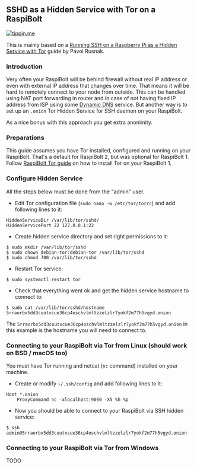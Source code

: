 ## SSHD as a Hidden Service with Tor on a RaspiBolt

[![tippin.me](https://badgen.net/badge/%E2%9A%A1%EF%B8%8Ftippin.me/@kristapsk/F0918E)](https://tippin.me/@kristapsk)

This is mainly based on a [Running SSH on a Raspberry Pi as a Hidden Service with Tor](https://rusnak.io/running-ssh-on-a-raspberry-pi-as-a-hidden-service-with-tor/) guide by Pavol Rusnak.

### Introduction

Very often your RaspiBolt will be behind firewall without real IP address or even with external IP address that changes over time. That means it will be hard to remotely connect to your node from outside. This can be handled using NAT port forwarding in router and in case of not having fixed IP address from ISP using some [Dynamic DNS](https://en.wikipedia.org/wiki/Dynamic_DNS) service. But another way is to set up an `.onion` Tor Hidden Service for SSH daemon on your RaspiBolt.

As a nice bonus with this approach you get extra anonimity.

### Preparations

This guide assumes you have Tor installed, configured and running on your RaspiBolt. That's a default for RaspiBolt 2, but was optional for RaspiBolt 1. Follow [RaspiBolt Tor guide](https://stadicus.github.io/RaspiBolt/raspibolt_69_tor.html) on how to install Tor on your RaspiBolt 1.

### Configure Hidden Service

All the steps below must be done from the "admin" user.

* Edit Tor configuration file (`sudo nano -w /etc/tor/torrc`) and add following lines to it:
```
HiddenServiceDir /var/lib/tor/sshd/
HiddenServicePort 22 127.0.0.1:22
```

* Create hidden service directory and set right permissions to it:
```
$ sudo mkdir /var/lib/tor/sshd
$ sudo chown debian-tor:debian-tor /var/lib/tor/sshd
$ sudo chmod 700 /var/lib/tor/sshd
```

* Restart Tor service:
```
$ sudo systemctl restart tor
```

* Check that everything went ok and get the hidden service hostname to connect to:
```
$ sudo cat /var/lib/tor/sshd/hostname
5rraorbx5dd3cuutxcue36cp4oschvlmltzzelzlr7yokf2m77h5vgyd.onion
```

The `5rraorbx5dd3cuutxcue36cp4oschvlmltzzelzlr7yokf2m77h5vgyd.onion` in this example is the hostname you will need to connect to.

### Connecting to your RaspiBolt via Tor from Linux (should work on BSD / macOS too)

You must have Tor running and netcat (`nc` command) installed on your machine.

* Create or modify `~/.ssh/config` and add following lines to it:
```
Host *.onion
    ProxyCommand nc -xlocalhost:9050 -X5 %h %p
```

* Now you should be able to connect to your RaspiBolt via SSH hidden service:
```
$ ssh admin@5rraorbx5dd3cuutxcue36cp4oschvlmltzzelzlr7yokf2m77h5vgyd.onion
```

### Connecting to your RaspiBolt via Tor from Windows

TODO

